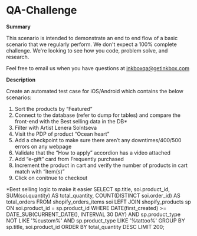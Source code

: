 # QA-Challenge
**Summary**

This scenario is intended to demonstrate an end to end flow of a basic scenario that we regularly perform. We don't expect a 100% complete challenge. We're looking to see how you code, problem solve, and research.

Feel free to email us when you have questions at inkboxqa@getinkbox.com

**Description**

Create an automated test case for iOS/Android which contains the below scenarios:
1. Sort the products by “Featured”
2. Connect to the database (refer to dump for tables) and compare the front-end with the Best selling data in the DB*
3. Filter with Artist Lenera Solntseva
4. Visit the PDP of product “Ocean heart”
5. Add a checkpoint to make sure there aren’t any downtimes/400/500 errors on any webpage
6. Validate that the “How to apply” accordion has a video attached
7. Add “e-gift” card from Frequently purchased
8. Increment the product in cart and verify the number of products in cart match with “item(s)”
9. Click on conitnue to checkout


*Best selling logic to make it easier
SELECT sp.title, soi.product_id, SUM(soi.quantity) AS total_quantity, COUNT(DISTINCT soi.order_id) AS total_orders
FROM shopify_orders_items soi
LEFT JOIN shopify_products sp
ON soi.product_id = sp.product_id
WHERE DATE(first_created) >= DATE_SUB(CURRENT_DATE(), INTERVAL 30 DAY)
AND sp.product_type NOT LIKE '%custom%'
AND sp.product_type LIKE '%tattoo%'
GROUP BY sp.title, soi.product_id
ORDER BY total_quantity DESC
LIMIT 200;

